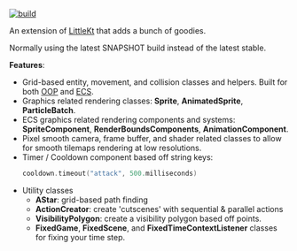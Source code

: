 [![build](https://github.com/LeHaine/rune-kt/actions/workflows/build.yml/badge.svg)](https://github.com/LeHaine/rune-kt/actions/workflows/build.yml)

An extension of [LittleKt](https://github.com/littlektframework/littlekt) that adds a bunch of goodies.

Normally using the latest SNAPSHOT build instead of the latest stable.

**Features**:

* Grid-based entity, movement, and collision classes and helpers. Built for
  both [OOP](/core/src/commonMain/kotlin/com/lehaine/littlekt/extras/grid/entity)
  and [ECS](/core/src/commonMain/kotlin/com/lehaine/littlekt/extras/ecs).
* Graphics related rendering classes: **Sprite**, **AnimatedSprite**, **ParticleBatch**.
* ECS graphics related rendering components and systems: **SpriteComponent**, **RenderBoundsComponents**,
  **AnimationComponent**.
* Pixel smooth camera, frame buffer, and shader related classes to allow for smooth tilemaps rendering at low
  resolutions.
* Timer / Cooldown component based off string keys:
  ```kotlin
  cooldown.timeout("attack", 500.milliseconds)
  ```
* Utility classes
    * **AStar**: grid-based path finding
    * **ActionCreator**: create 'cutscenes' with sequential & parallel actions
    * **VisibilityPolygon**: create a visibility polygon based off points.
    * **FixedGame**, **FixedScene**, and **FixedTimeContextListener** classes for fixing your time step.

